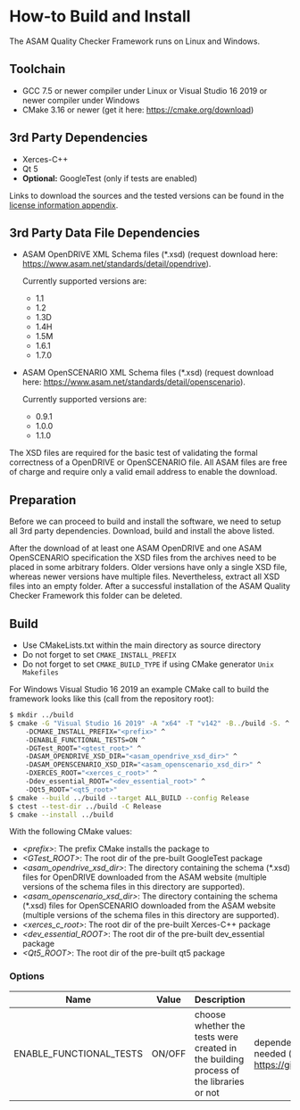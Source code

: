 <!---
Copyright 2023 CARIAD SE.
 
This Source Code Form is subject to the terms of the Mozilla
Public License, v. 2.0. If a copy of the MPL was not distributed
with this file, You can obtain one at https://mozilla.org/MPL/2.0/.
-->

# How-to Build and Install

The ASAM Quality Checker Framework runs on Linux and Windows.

## Toolchain

- GCC 7.5 or newer compiler under Linux or Visual Studio 16 2019 or newer
  compiler under Windows
- CMake 3.16 or newer (get it here: <https://cmake.org/download>)

## 3rd Party Dependencies

- Xerces-C++
- Qt 5
- **Optional:** GoogleTest (only if tests are enabled)

Links to download the sources and the tested versions can be found in the
[license information appendix](licenses/readme.md).

## 3rd Party Data File Dependencies

- ASAM OpenDRIVE XML Schema files (*.xsd) (request download here:
  <https://www.asam.net/standards/detail/opendrive>).

  Currently supported versions are:
  - 1.1
  - 1.2
  - 1.3D
  - 1.4H
  - 1.5M
  - 1.6.1
  - 1.7.0

- ASAM OpenSCENARIO XML Schema files (*.xsd) (request download here:
  <https://www.asam.net/standards/detail/openscenario>).

  Currently supported versions are:
  - 0.9.1
  - 1.0.0
  - 1.1.0
  
The XSD files are required for the basic test of validating the formal
correctness of a OpenDRIVE or OpenSCENARIO file. All ASAM files are free of
charge and require only a valid email address to enable the download.

## Preparation

Before we can proceed to build and install the software, we need to setup all
3rd party dependencies. Download, build and install the above listed.

After the download of at least one ASAM OpenDRIVE and one ASAM OpenSCENARIO
specification the XSD files from the archives need to be placed in some
arbitrary folders. Older versions have only a single XSD file, whereas newer
versions have multiple files. Nevertheless, extract all XSD files into an empty
folder. After a successful installation of the ASAM Quality Checker Framework
this folder can be deleted.

## Build

- Use CMakeLists.txt within the main directory as source directory
- Do not forget to set `CMAKE_INSTALL_PREFIX`
- Do not forget to set `CMAKE_BUILD_TYPE` if using CMake generator `Unix
  Makefiles`

For Windows Visual Studio 16 2019 an example CMake call to build the framework
looks like this (call from the repository root):

```bash
$ mkdir ../build
$ cmake -G "Visual Studio 16 2019" -A "x64" -T "v142" -B../build -S. ^
    -DCMAKE_INSTALL_PREFIX="<prefix>" ^
    -DENABLE_FUNCTIONAL_TESTS=ON ^
    -DGTest_ROOT="<gtest_root>" ^ 
    -DASAM_OPENDRIVE_XSD_DIR="<asam_opendrive_xsd_dir>" ^
    -DASAM_OPENSCENARIO_XSD_DIR="<asam_openscenario_xsd_dir>" ^ 
    -DXERCES_ROOT="<xerces_c_root>" ^
    -Ddev_essential_ROOT="<dev_essential_root>" ^
    -DQt5_ROOT="<qt5_root>"
$ cmake --build ../build --target ALL_BUILD --config Release
$ ctest --test-dir ../build -C Release
$ cmake --install ../build
```

With the following CMake values:

- _\<prefix\>_: The prefix CMake installs the package to
- _\<GTest_ROOT\>_: The root dir of the pre-built GoogleTest package
- _\<asam_opendrive_xsd_dir\>_: The directory containing the schema (*.xsd)
  files for OpenDRIVE downloaded from the ASAM website (multiple versions of
  the schema files in this directory are supported).
- _\<asam_openscenario_xsd_dir\>_: The directory containing the schema (*.xsd)
  files for OpenSCENARIO downloaded from the ASAM website (multiple versions of
  the schema files in this directory are supported).
- _\<xerces_c_root\>_: The root dir of the pre-built Xerces-C++ package
- _\<dev_essential_ROOT\>_: The root dir of the pre-built dev_essential package
- _\<Qt5_ROOT\>_: The root dir of the pre-built qt5 package

### Options

| Name | Value | Description | Remarks |
| ---- | ----- | ----------- | ------- |
| ENABLE_FUNCTIONAL_TESTS | ON/OFF | choose whether the tests were created in the building process of the libraries or not | dependency to a valid gtest package needed (see <https://github.com/google/googletest>) |
